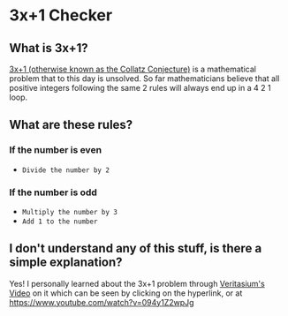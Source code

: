 # 3x+1 Checker

## What is 3x+1?
[3x+1 (otherwise known as the Collatz Conjecture)](https://en.wikipedia.org/wiki/Collatz_conjecture) is a mathematical problem that to this day is unsolved. So far mathematicians believe that all positive integers following the same 2 rules will always end up in a 4 2 1 loop.

## What are these rules?
### If the number is even
- `Divide the number by 2`
### If the number is odd
- `Multiply the number by 3`
- `Add 1 to the number`

## I don't understand any of this stuff, is there a simple explanation?
Yes! I personally learned about the 3x+1 problem through [Veritasium's Video](https://www.youtube.com/watch?v=094y1Z2wpJg) on it which can be seen by clicking on the hyperlink, or at https://www.youtube.com/watch?v=094y1Z2wpJg
